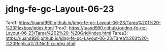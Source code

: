 # jdng-fe-gc-Layout-06-23
Tare1: https://juand990.github.io/jdng-fe-gc-Layout-06-23/Tarea%201%20-%20Flexbox/index.html
Trea2: https://juand990.github.io/jdng-fe-gc-Layout-06-23/Tarea%202%20-%20Grid/index.html
Tarea3: https://juand990.github.io/jdng-fe-gc-Layout-06-23/Tarea%203%20-%20Replica%20Netflix/index.html
